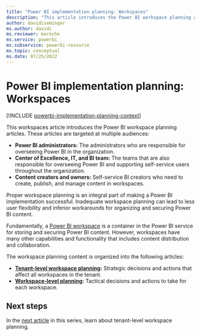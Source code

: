 ```yaml
---
title: "Power BI implementation planning: Workspaces"
description: "This article introduces the Power BI workspace planning articles."
author: davidiseminger
ms.author: davidi
ms.reviewer: maroche
ms.service: powerbi
ms.subservice: powerbi-resource
ms.topic: conceptual
ms.date: 07/25/2022
---
```


# Power BI implementation planning: Workspaces

[!INCLUDE [powerbi-implementation-planning-context](includes/powerbi-implementation-planning-context.md)]

This workspaces article introduces the Power BI workspace planning articles. These articles are targeted at multiple audiences:

- **Power BI administrators:** The administrators who are responsible for overseeing Power BI in the organization.
- **Center of Excellence, IT, and BI team:** The teams that are also responsible for overseeing Power BI and supporting self-service users throughout the organization.
- **Content creators and owners:** Self-service BI creators who need to create, publish, and manage content in workspaces.

Proper workspace planning is an integral part of making a Power BI implementation successful. Inadequate workspace planning can lead to less user flexibility and inferior workarounds for organizing and securing Power BI content.

Fundamentally, a [Power BI workspace](/power-bi/collaborate-share/service-new-workspaces) is a container in the Power BI service for storing and securing Power BI content. However, workspaces have many other capabilities and functionality that includes content distribution and collaboration.

The workspace planning content is organized into the following articles:

- **[Tenant-level workspace planning](powerbi-implementation-planning-workspaces-tenant-level-planning.md):** Strategic decisions and actions that affect all workspaces in the tenant.
- **[Workspace-level planning](powerbi-implementation-planning-workspaces-workspace-level-planning.md):** Tactical decisions and actions to take for each workspace.

## Next steps

In the [next article](powerbi-implementation-planning-workspaces-tenant-level-planning.md) in this series, learn about tenant-level workspace planning.
